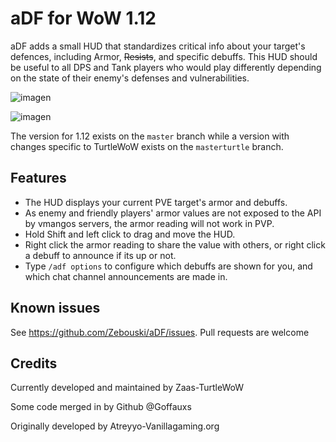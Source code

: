 # aDF for WoW 1.12
aDF adds a small HUD that standardizes critical info about your target's defences, including Armor, ~~Resists~~, and specific debuffs. This HUD should be useful to all DPS and Tank players who would play differently depending on the state of their enemy's defenses and vulnerabilities.

![imagen](https://github.com/user-attachments/assets/1d4aa5e7-6a2c-47a1-922a-63cf64f6b70a)

![imagen](https://github.com/user-attachments/assets/35911fb4-fd51-4e84-8eb7-b268f7bc95ba)



The version for 1.12 exists on the `master` branch while a version with changes specific to TurtleWoW exists on the `masterturtle` branch.

## Features
* The HUD displays your current PVE target's armor and debuffs.
* As enemy and friendly players' armor values are not exposed to the API by vmangos servers, the armor reading will not work in PVP. 
* Hold Shift and left click to drag and move the HUD.
* Right click the armor reading to share the value with others, or right click a debuff to announce if its up or not. 
* Type `/adf options` to configure which debuffs are shown for you, and which chat channel announcements are made in.

## Known issues

See https://github.com/Zebouski/aDF/issues. Pull requests are welcome

## Credits

Currently developed and maintained by Zaas-TurtleWoW

Some code merged in by Github @Goffauxs

Originally developed by Atreyyo-Vanillagaming.org
